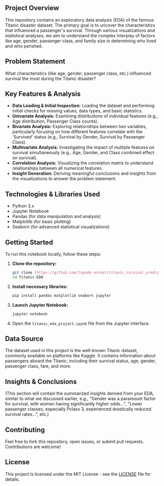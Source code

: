 ## Project Overview

This repository contains an exploratory data analysis (EDA) of the famous Titanic disaster dataset. The primary goal is to uncover the characteristics that influenced a passenger's survival. Through various visualizations and statistical analyses, we aim to understand the complex interplay of factors like age, gender, passenger class, and family size in determining who lived and who perished.

## Problem Statement

What characteristics (like age, gender, passenger class, etc.) influenced survival the most during the Titanic disaster?

## Key Features & Analysis

* **Data Loading & Initial Inspection:** Loading the dataset and performing initial checks for missing values, data types, and basic statistics.
* **Univariate Analysis:** Examining distributions of individual features (e.g., Age distribution, Passenger Class counts).
* **Bivariate Analysis:** Exploring relationships between two variables, particularly focusing on how different features correlate with the 'Survived' status (e.g., Survival by Gender, Survival by Passenger Class).
* **Multivariate Analysis:** Investigating the impact of multiple features on survival simultaneously (e.g., Age, Gender, and Class combined effect on survival).
* **Correlation Analysis:** Visualizing the correlation matrix to understand relationships between all numerical features.
* **Insight Generation:** Deriving meaningful conclusions and insights from the visualizations to answer the problem statement.

## Technologies & Libraries Used

* Python 3.x
* Jupyter Notebook
* Pandas (for data manipulation and analysis)
* Matplotlib (for basic plotting)
* Seaborn (for advanced statistical visualizations)

## Getting Started

To run this notebook locally, follow these steps:

1.  **Clone the repository:**
    ```bash
    git clone [https://github.com/tayade-aniket/titanic_survival_prediction_EDA](https://github.com/tayade-aniket/titanic_survival_prediction_EDA)
    cd Titanic-EDA
    ```

2.  **Install necessary libraries:**
    ```bash
    pip install pandas matplotlib seaborn jupyter
    ```

3.  **Launch Jupyter Notebook:**
    ```bash
    jupyter notebook
    ```
4.  Open the `titanic_eda_project.ipynb` file from the Jupyter interface.

## Data Source

The dataset used in this project is the well-known Titanic dataset, commonly available on platforms like Kaggle. It contains information about passengers aboard the Titanic, including their survival status, age, gender, passenger class, fare, and more.

## Insights & Conclusions

(This section will contain the summarized insights derived from your EDA, similar to what we discussed earlier, e.g., "Gender was a paramount factor for survival, with women having significantly higher odds...", "Lower passenger classes, especially Pclass 3, experienced drastically reduced survival rates...", etc.)

## Contributing

Feel free to fork this repository, open issues, or submit pull requests. Contributions are welcome!

## License

This project is licensed under the MIT License - see the [LICENSE](https://opensource.org/licenses/MIT) file for details.